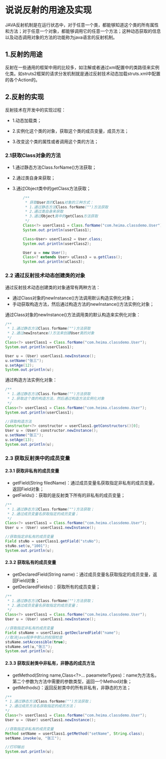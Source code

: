 # 说说反射的用途及实现

JAVA反射机制是在运行状态中，对于任意一个类，都能够知道这个类的所有属性和方法；对于任意一个对象，都能够调用它的任意一个方法；这种动态获取的信息以及动态调用对象的方法的功能称为java语言的反射机制。

## 1.反射的用途

反射在一些通用的框架中用的比较多，如注解或者通过xml配置中的类路径来实例化类。如struts2框架的请求分发机制就是通过反射技术动态加载struts.xml中配置的各个Action的。

## 2.反射的实现

反射技术在开发中的实现过程：

* 1.动态加载类；

* 2.实例化这个类的对象，获取这个类的成员变量，成员方法；

* 3.改变这个类的属性或者调用这个类的方法；

### 2.1获取Class对象的方法

* 1.通过静态方法Class.forName\(\)方法获取；

* 2.通过类自身来获取；

* 3.通过Object类中的getClass方法获取；

```java
        /**
         * 获取User类的Class对象的三种方式：
         * 1.通过静态方法Class.forName("")方法获取
         * 2.通过类自身来获取
         * 3.通过Object类中的getClass方法获取
         */
        Class<?> userClass1 = Class.forName("com.heima.classdemo.User");
        System.out.println(userClass1);

        Class<User> userClass2 = User.class;
        System.out.println(userClass2);

        User u = new User();
        Class<? extends User> uClass3 = u.getClass();
        System.out.println(uClass3);
```

### 2.2 通过反射技术动态创建类的对象

通过反射技术动态创建类的对象通常有两种方法：

* 通过Class对象的newInstance\(\)方法调用默认构造实例化对象；
* 手动获取构造方法，然后通过构造方法的newInstance\(\)方法实例化对象；

通过Class对象的newInstance\(\)方法调用类的默认构造来实例化对象：

```java
/**
 * 1.通过静态方法Class.forName("")方法获取
 * 2.通过newInstance()方法来创建User类的对象
 */
Class<?> userClass1 = Class.forName("com.heima.classdemo.User");
System.out.println(userClass1);

User u = (User) userClass1.newInstance();
u.setName("张三");
u.setAge(12);
System.out.println(u);
```

通过构造方法实例化对象：

```java
/**
 * 1.通过静态方法Class.forName("")方法获取
 * 2.获取这个类的构造方法，然后通过构造方法实例化对象
 */
Class<?> userClass1 = Class.forName("com.heima.classdemo.User");
System.out.println(userClass1);

//获取构造方法
Constructor<?> constructor = userClass1.getConstructors()[0];
User u = (User) constructor.newInstance();
u.setName("张三");
u.setAge(13);
System.out.println(u);
```

### 2.3 获取反射类中的成员变量

#### 2.3.1 获取非私有的成员变量

* getField\(String filedName\)：通过成员变量名获取指定非私有的成员变量，返回Field对象；
* getFields\(\)：获取的是反射类下所有的非私有的成员变量；

```java
/**
 * 1.通过静态方法Class.forName("")方法获取；
 * 2.通过成员变量名获取指定的成员变量；
 */
Class<?> userClass1 = Class.forName("com.heima.classdemo.User");
User u = (User) userClass1.newInstance();

//获取指定非私有的成员变量
Field stuNo = userClass1.getField("stuNo");
stuNo.set(u,"1001");
System.out.println(u);
```

#### 2.3.2 获取私有的成员变量

* getDeclaredField\(String name\)：通过成员变量名获取指定的成员变量，返回Field对象；
* getDeclaredFields\(\)：获取所有的成员变量；

```java
/**
 * 1.通过静态方法Class.forName("")方法获取；
 * 2.通过成员变量名获取指定的成员变量；
 */
Class<?> userClass1 = Class.forName("com.heima.classdemo.User");
User u = (User) userClass1.newInstance();

//获取指定非私有的成员变量
Field stuName = userClass1.getDeclaredField("name");
//取消java程序中默认的权限检查
stuName.setAccessible(true);
stuName.set(u,"张三");
System.out.println(u);
```

#### 2.3.3 获取反射类中非私有，非静态的成员方法

* getMethod\(String name,Class&lt;?&gt;... paeameterTypes\)：name为方法名，第二个参数为方法中需要的参数类型，返回一个Method对象；
* getMethods\(\)：返回反射类中的所有非私有，非静态的方法；

```java
/**
* 1.通过静态方法Class.forName("")方法获取；
* 2.通过成员方法名获取指定的成员方法；
*/
Class<?> userClass1 = Class.forName("com.heima.classdemo.User");
User u = (User) userClass1.newInstance();

//获取指定非私有的成员变量
Method setName = userClass1.getMethod("setName", String.class);
setName.invoke(u, "张三");

//打印输出
System.out.println(u);
```



